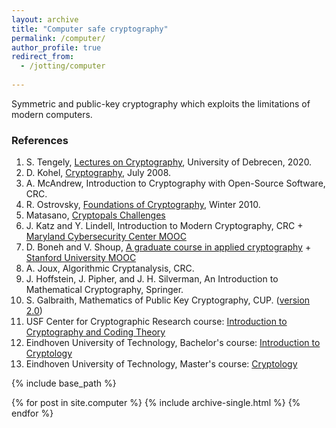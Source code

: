 ```yaml
---
layout: archive
title: "Computer safe cryptography"
permalink: /computer/
author_profile: true
redirect_from:
  - /jotting/computer
  
---
```


Symmetric and public-key cryptography which exploits the limitations of modern computers.

### References
1. S. Tengely, [Lectures on Cryptography](http://shrek.unideb.hu/~tengely/crypto/webwork-mini.html), University of Debrecen, 2020.
2. D. Kohel, [Cryptography](http://iml.univ-mrs.fr/~kohel/pub/crypto.pdf), July 2008.
3. A. McAndrew, Introduction to Cryptography with Open-Source Software, CRC.
4. R. Ostrovsky, [Foundations of Cryptography](http://web.cs.ucla.edu/~rafail/PUBLIC/OstrovskyDraftLecNotes2010.pdf), Winter 2010.
5. Matasano, [Cryptopals Challenges](https://cryptopals.com/)
6. J. Katz and Y. Lindell, Introduction to Modern Cryptography, CRC + [Maryland Cybersecurity Center MOOC](https://cyber.umd.edu/education/beyond-umd)
7. D. Boneh and V. Shoup, [A graduate course in applied cryptography](http://toc.cryptobook.us/) + [Stanford University MOOC](https://crypto.stanford.edu/~dabo/courses/OnlineCrypto/)
8. A. Joux, Algorithmic Cryptanalysis, CRC.
9. J. Hoffstein, J. Pipher, and J. H. Silverman, An Introduction to Mathematical Cryptography, Springer.
10. S. Galbraith, Mathematics of Public Key Cryptography, CUP. ([version 2.0](https://www.math.auckland.ac.nz/~sgal018/crypto-book/crypto-book.html))
11. USF Center for Cryptographic Research course: [Introduction to Cryptography and Coding Theory](https://www.usf-crypto.org/mad-4471/)
12. Eindhoven University of Technology, Bachelor's course: [Introduction to Cryptology](https://www.hyperelliptic.org/tanja/teaching/CS21/)
13. Eindhoven University of Technology, Master's course: [Cryptology](https://www.hyperelliptic.org/tanja/teaching/crypto21/)


{% include base_path %}


{% for post in site.computer %}
  {% include archive-single.html %}
{% endfor %}
